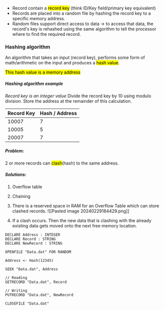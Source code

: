 - Record contain a <mark class="hltr-blue">record key</mark> (think ID/Key field/primary key equivalent)
- Records are placed into a random file by hashing the record key to a specific memory address.
- Random files support direct access to data -> to access that data, the record's key is rehashed using the same algorithm to tell the processor where to find the required record.

### Hashing algorithm
An algorithm that takes an input (record key), performs some form of math/arithmetic on the input and produces a <mark class="hltr-green">hash value</mark>.

<mark class="hltr-green">This hash value is a memory address</mark>

##### Hashing algorithm example
_Record key is an integer value_
Divide the record key by 10 using modulo division. Store the address at the remainder of this calculation.

| Record Key | Hash / Address |
| ---------- | -------------- |
| 10007      | 7              |
| 10005      | 5              |
| 20007      | 7              |
##### Problem:
2 or more records can <mark class="hltr-red">clash</mark>(hash) to the same address.

##### Solutions:
1) Overflow table
2) Chaining

1) There is a reserved space in RAM for an Overflow Table which can store clashed records.
![[Pasted image 20240229184429.png]]

2) If a clash occurs. Then the new data that is clashing with the already existing data gets moved onto the next free memory location.


```Pseudocode
DECLARE Address : INTEGER
DECLARE Record : STRING
DECLARE NewRecord : STRING

OPENFILE "Data.dat" FOR RANDOM

Address <- Hash(12345)

SEEK "Data.dat", Address

// Reading
GETRECORD "Data.dat", Record

// Writing
PUTRECORD "Data.dat", NewRecord

CLOSEFILE "Data.dat"
```

